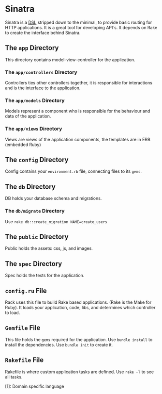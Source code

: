 # Sinatra
Sinatra is a [DSL](1) stripped down to the minimal, to provide basic routing for HTTP applications.
It is a great tool for developing API`s. It depends on Rake to create the interface behind Sinatra.

## The ```app``` Directory
This directory contains model-view-controller for the application.

### The ```app/controllers```  Directory
Controllers ties other controllers together, it is responsible for interactions and is the interface to the application.

### The ```app/models```  Directory
Models represent a component who is responsible for the behaviour and data of the application.

### The ```app/views```  Directory
Views are views of the application components, the templates are in ERB (embedded Ruby)

## The ```config```  Directory
Config contains your ```environment.rb``` file, connecting files to its ```gems```.

## The ```db```  Directory
DB holds your database schema and migrations.

### The ```db/migrate```  Directory
Use ```rake db::create_migration NAME=create_users```

## The ```public```  Directory
Public holds the assets: css, js, and images.

## The ```spec```  Directory
Spec holds the tests for the application.

## ```config.ru``` File
Rack uses this file to build Rake based applications. (Rake is the Make for Ruby). It loads your application, code, libs, and determines which controller to load.

## ```Gemfile``` File
This file holds the ```gems``` required for the application. Use ```bundle install``` to install the dependencies. Use ```bundle init``` to create it.

## ```Rakefile``` File
Rakefile is where custom application tasks are defined. Use ```rake -T``` to see all tasks.


[1]: Domain specific language